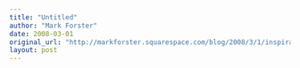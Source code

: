 ```yaml
---
title: "Untitled"
author: "Mark Forster"
date: 2008-03-01
original_url: "http://markforster.squarespace.com/blog/2008/3/1/inspiration-from-the-bbc.html"
layout: post
---
```

